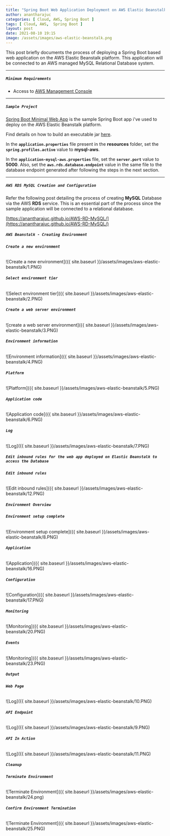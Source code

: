 ```yaml
---
title: "Spring Boot Web Application Deployment on AWS Elastic Beanstalk with AWS RDS"
author: anantharajuc
categories: [ Cloud, AWS, Spring Boot ]
tags: [ Cloud, AWS,  Spring Boot ]
layout: post
date: 2021-08-10 19:15
image: /assets/images/aws-elastic-beanstalk.png
---
```


This post briefly documents the process of deploying a Spring Boot based web application on the AWS Elastic Beanstalk platform. This application will be connected to an AWS managed MySQL Relational Database system.

---

##### **`Minimum Requirements`**

- Access to [AWS Management Console](https://aws.amazon.com/console/)

---

##### **`Sample Project`**

[Spring Boot Minimal Web App](https://github.com/AnanthaRajuC/Spring-Boot-Minimal-Web-App) is the sample Spring Boot app i've used to deploy on the AWS Elastic Beanstalk platform.

Find details on how to build an executable jar [here](https://github.com/AnanthaRajuC/Spring-Boot-Minimal-Web-App/blob/main/documents/INSTALLATION.MD#building-the-jar).

In the **`application.properties`** file present in the **resources** folder, set the **`spring.profiles.active`** value to **mysql-aws**.

In the **`application-mysql-aws.properties`** file, set the **`server.port`** value to **5000**. Also, set the **`aws.rds.database.endpoint`** value in the same file to the database endpoint generated after following the steps in the next section.

---

##### **`AWS RDS MySQL Creation and Configuration`**

Refer the following post detailing the process of creating **MySQL** Database via the AWS **RDS** service. This is an essential part of the process since the sample application will be connected to a relational database.

[https://anantharajuc.github.io/AWS-RD-MySQL/](https://anantharajuc.github.io/AWS-RD-MySQL/)

##### **`AWS Beanstalk - Creating Environment`**

###### **`Create a new environment`**

![Create a new environment]({{ site.baseurl }}/assets/images/aws-elastic-beanstalk/1.PNG) 

###### **`Select environment tier`**

![Select environment tier]({{ site.baseurl }}/assets/images/aws-elastic-beanstalk/2.PNG) 

###### **`Create a web server environment`**

![create a web server environment]({{ site.baseurl }}/assets/images/aws-elastic-beanstalk/3.PNG) 

###### **`Environment information`**

![Environment information]({{ site.baseurl }}/assets/images/aws-elastic-beanstalk/4.PNG) 

###### **`Platform`**

![Platform]({{ site.baseurl }}/assets/images/aws-elastic-beanstalk/5.PNG) 

###### **`Application code`**

![Application code]({{ site.baseurl }}/assets/images/aws-elastic-beanstalk/6.PNG) 

###### **`Log`**

![Log]({{ site.baseurl }}/assets/images/aws-elastic-beanstalk/7.PNG) 

##### **`Edit inbound rules for the web app deployed on Elastic Beanstalk to access the Database`**

###### **`Edit inbound rules`**

![Edit inbound rules]({{ site.baseurl }}/assets/images/aws-elastic-beanstalk/12.PNG) 

##### **`Environment Overview`**

###### **`Environment setup complete`**

![Environment setup complete]({{ site.baseurl }}/assets/images/aws-elastic-beanstalk/8.PNG) 

###### **`Application`**

![Application]({{ site.baseurl }}/assets/images/aws-elastic-beanstalk/16.PNG) 

###### **`Configuration`**

![Configuration]({{ site.baseurl }}/assets/images/aws-elastic-beanstalk/17.PNG) 

###### **`Monitoring`**

![Monitoring]({{ site.baseurl }}/assets/images/aws-elastic-beanstalk/20.PNG) 

###### **`Events`**

![Monitoring]({{ site.baseurl }}/assets/images/aws-elastic-beanstalk/23.PNG) 

##### **`Output`**

###### **`Web Page`**

![Log]({{ site.baseurl }}/assets/images/aws-elastic-beanstalk/10.PNG) 

###### **`API Endpoint`**

![Log]({{ site.baseurl }}/assets/images/aws-elastic-beanstalk/9.PNG) 

###### **`API In Action`**

![Log]({{ site.baseurl }}/assets/images/aws-elastic-beanstalk/11.PNG) 

##### **`Cleanup`**

###### **`Terminate Environment`**

![Terminate Environment]({{ site.baseurl }}/assets/images/aws-elastic-beanstalk/24.png) 

###### **`Confirm Environment Termination`**

![Terminate Environment]({{ site.baseurl }}/assets/images/aws-elastic-beanstalk/25.PNG) 














